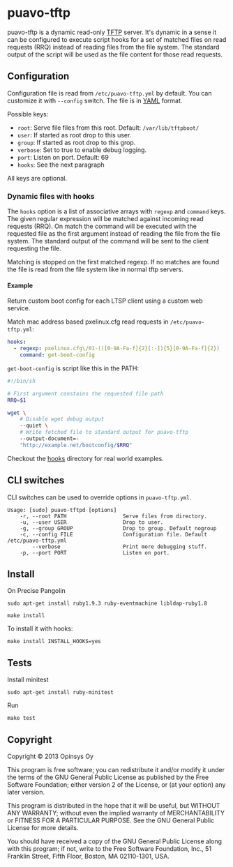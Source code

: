 # puavo-tftp

puavo-tftp is a dynamic read-only [TFTP][] server. It's dynamic in a sense it
can be configured to execute script hooks for a set of matched files on read
requests (RRQ) instead of reading files from the file system. The standard
output of the script will be used as the file content for those read requests.

## Configuration

Configuration file is read from `/etc/puavo-tftp.yml` by default. You can
customize it with `--config` switch. The file is in [YAML][] format.

Possible keys:

  - `root`: Serve file files from this root. Default: `/var/lib/tftpboot/`
  - `user`: If started as root drop to this user.
  - `group`: If started as root drop to this grop.
  - `verbose`: Set to true to enable debug logging.
  - `port`: Listen on port. Default: 69
  - `hooks`: See the next paragraph

All keys are optional.

### Dynamic files with hooks

The `hooks` option is a list of associative arrays with `regexp` and `command`
keys. The given regular expression will be matched against incoming read
requests (RRQ). On match the command will be executed with the requested file
as the first argument instead of reading the file from the file system. The
standard output of the command will be sent to the client requesting the file.

Matching is stopped on the first matched regexp. If no matches are found the
file is read from the file system like in normal tftp servers.

#### Example

Return custom boot config for each LTSP client using a custom web service.

Match mac address based pxelinux.cfg read requests in `/etc/puavo-tftp.yml`:

```yaml
hooks:
  - regexp: pxelinux.cfg\/01-(([0-9A-Fa-f]{2}[:-]){5}[0-9A-Fa-f]{2})
    command: get-boot-config
```

`get-boot-config` is script like this in the PATH:

```sh
#!/bin/sh

# First argument constains the requested file path
RRQ=$1

wget \
    # Disable wget debug output
    --quiet \
    # Write fetched file to standard output for puavo-tftp
    --output-document=-
    "http://example.net/bootconfig/$RRQ"
```

Checkout the [hooks][] directory for real world examples.

## CLI switches

CLI switches can be used to override options in `puavo-tftp.yml`.

    Usage: [sudo] puavo-tftpd [options]
        -r, --root PATH                  Serve files from directory.
        -u, --user USER                  Drop to user.
        -g, --group GROUP                Drop to group. Default nogroup
        -c, --config FILE                Configuration file. Default /etc/puavo-tftp.yml
            --verbose                    Print more debugging stuff.
        -p, --port PORT                  Listen on port.


## Install

On Precise Pangolin

    sudo apt-get install ruby1.9.3 ruby-eventmachine libldap-ruby1.8

    make install

To install it with hooks:

    make install INSTALL_HOOKS=yes


## Tests

Install minitest

    sudo apt-get install ruby-minitest

Run

    make test

## Copyright

Copyright © 2013 Opinsys Oy

This program is free software; you can redistribute it and/or modify it
under the terms of the GNU General Public License as published by the
Free Software Foundation; either version 2 of the License, or (at your
option) any later version.

This program is distributed in the hope that it will be useful, but
WITHOUT ANY WARRANTY; without even the implied warranty of
MERCHANTABILITY or FITNESS FOR A PARTICULAR PURPOSE. See the GNU General
Public License for more details.

You should have received a copy of the GNU General Public License along
with this program; if not, write to the Free Software Foundation, Inc.,
51 Franklin Street, Fifth Floor, Boston, MA 02110-1301, USA.

[TFTP]: http://en.wikipedia.org/wiki/Trivial_File_Transfer_Protocol
[YAML]: http://en.wikipedia.org/wiki/YAML
[hooks]: https://github.com/opinsys/puavo-tftp/tree/master/hooks

